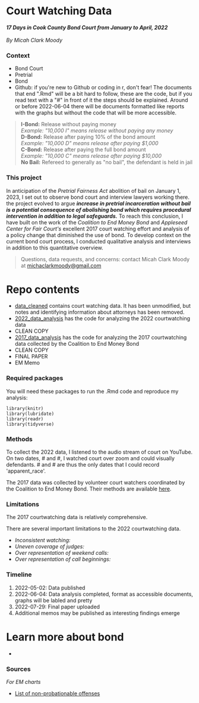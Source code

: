 # Court Watching Data
***17 Days in Cook County Bond Court from January to April, 2022*** <br>
<br>
*By Micah Clark Moody*

### Context

- Bond Court
- Pretrial
- Bond
- Github: if you're new to Github or coding in r, don't fear! The documents that end ".Rmd" will be a bit hard to follow, these are the code, but if you read text with a "#" in front of it the steps should be explained. Around or before 2022-06-04 there will be documents formatted like reports with the graphs but without the code that will be more accessible. 

> __I-Bond:__ Release without paying money     
> _Example: "10,000 I" means release without paying any money_     
> __D-Bond:__ Release after paying 10% of the bond amount     
> _Example: "10,000 D" means release after paying $1,000_      
> __C-Bond:__ Release after paying the full bond amount     
> _Example: "10,000 C" means release after paying $10,000_     
> __No Bail:__ Refereed to generally as "no bail", the defendant is held in jail 

### This project

In anticipation of the _Pretrial Fairness Act_ abolition of bail on January 1, 2023, I set out to observe bond court and interview lawyers working there. the project evolved to argue ***increase in pretrial incarceration without bail is a potential consequence of abolishing bond which requires procedural intervention in addition to legal safeguards.*** To reach this conclusion, I have built on the work of the _Coalition to End Money Bond_ and _Appleseed Center for Fair Court's_ excellent 2017 court watching effort and analysis of a policy change that diminished the use of bond. To develop context on the current bond court process, I conducted qualitative analysis and interviews in addition to this quantitative overview.

> Questions, data requests, and concerns: contact Micah Clark Moody at michaclarkmoody@gmail.com

# Repo contents

- [data_cleaned](https://github.com/MicahCM/bond_court/blob/main/data_cleaned.csv) contains court watching data. It has been unmodified, but notes and identifying information about attorneys has been removed.
- [2022_data_analysis](https://github.com/MicahCM/bond_court/blob/main/2022_data_analysis.Rmd) has the code for analyzing the 2022 courtwatching data
- CLEAN COPY
- [2017_data_analysis](https://github.com/MicahCM/bond_court/blob/main/2017_data_analysis.Rmd) has the code for analyzing the 2017 courtwatching data collected by the Coalition to End Money Bond
- CLEAN COPY
- FINAL PAPER
- EM Memo

### Required packages
You will need these packages to run the .Rmd code and reproduce my analysis:

```
library(knitr)
library(lubridate)
library(readr)
library(tidyverse)
```

### Methods
To collect the 2022 data, I listened to the audio stream of court on YouTube. On two dates, # and #, I watched court over zoom and could visually defendants. # and # are thus the only dates that I could record 'apparent_race'.

The 2017 data was collected by volunteer court watchers coordinated by the Coalition to End Money Bond. Their methods are available [here]().

### Limitations
The 2017 courtwatching data is relatively comprehensive. 

There are several important limitations to the 2022 courtwatching data.

- _Inconsistent watching:_
- _Uneven coverage of judges:_
- _Over representation of weekend calls:_
- _Over representation of call beginnings:_ 

### Timeline

1. 2022-05-02: Data published
1. 2022-06-04: Data analysis completed, format as accessible documents, graphs will be labled and pretty
1. 2022-07-29: Final paper uploaded
1. Additional memos may be published as interesting findings emerge

# Learn more about bond

- 

### Sources

_For EM charts_
- [List of non-probationable offenses](https://illinoiscaselaw.com/sentencing-index/)